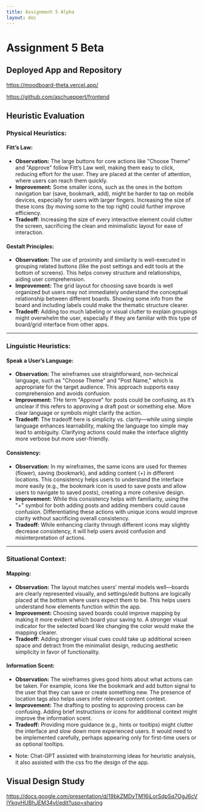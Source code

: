 ```yaml
---
title: Assignment 5 Alpha
layout: doc
---
```


# Assignment 5 Beta

## Deployed App and Repository

https://moodboard-theta.vercel.app/

https://github.com/aschueppert/frontend

## Heuristic Evaluation

### **Physical Heuristics:**

#### **Fitt’s Law:**

- **Observation:** The large buttons for core actions like "Choose Theme" and "Approve" follow Fitt’s Law well, making them easy to click, reducing effort for the user. They are placed at the center of attention, where users can reach them quickly.
- **Improvement:** Some smaller icons, such as the ones in the bottom navigation bar (save, bookmark, add), might be harder to tap on mobile devices, especially for users with larger fingers. Increasing the size of these icons (by moving some to the top right) could further improve efficiency.
- **Tradeoff:** Increasing the size of every interactive element could clutter the screen, sacrificing the clean and minimalistic layout for ease of interaction.

#### **Gestalt Principles:**

- **Observation:** The use of proximity and similarity is well-executed in grouping related buttons (like the post settings and edit tools at the bottom of screens). This helps convey structure and relationships, aiding user comprehension.
- **Improvement:** The grid layout for choosing save boards is well organized but users may not immediately understand the conceptual relationship between different boards. Showing some info from the board and including labels could make the thematic structure clearer.
- **Tradeoff:** Adding too much labeling or visual clutter to explain groupings might overwhelm the user, especially if they are familiar with this type of board/grid interface from other apps.

---

### **Linguistic Heuristics:**

#### **Speak a User’s Language:**

- **Observation:** The wireframes use straightforward, non-technical language, such as "Choose Theme" and "Post Name," which is appropriate for the target audience. This approach supports easy comprehension and avoids confusion.
- **Improvement:** THe term "Approve" for posts could be confusing, as it’s unclear if this refers to approving a draft post or something else. More clear language or symbols might clarify the action.
- **Tradeoff:** The tradeoff here is simplicity vs. clarity—while using simple language enhances learnability, making the language too simple may lead to ambiguity. Clarifying actions could make the interface slightly more verbose but more user-friendly.

#### **Consistency:**

- **Observation:** In my wireframes, the same icons are used for themes (flower), saving (bookmark), and adding content (+) in different locations. This consistency helps users to understand the interface more easily (e.g., the bookmark icon is used to save posts and allow users to navigate to saved posts), creating a more cohesive design.
- **Improvement:** While this consistency helps with familiarity, using the "+" symbol for both adding posts and adding members could cause confusion. Differentiating these actions with unique icons would improve clarity without sacrificing overall consistency.
- **Tradeoff:** While enhancing clarity through different icons may slightly decrease consistency, it will help users avoid confusion and misinterpretation of actions.

---

### **Situational Context:**

#### **Mapping:**

- **Observation:** The layout matches users’ mental models well—boards are clearly represented visually, and settings/edit buttons are logically placed at the bottom where users expect them to be. This helps users understand how elements function within the app.
- **Improvement:** Choosing saved boards could improve mapping by making it more evident which board your saving to. A stronger visual indicator for the selected board like changing the color would make the mapping clearer.
- **Tradeoff:** Adding stronger visual cues could take up additional screen space and detract from the minimalist design, reducing aesthetic simplicity in favor of functionality.

#### **Information Scent:**

- **Observation:** The wireframes gives good hints about what actions can be taken. For example, icons like the bookmark and add button signal to the user that they can save or create something new. The presence of location tags also helps users infer relevant content context.
- **Improvement:** The drafting to posting to approving process can be confusing. Adding brief instructions or icons for additional context might improve the information scent.
- **Tradeoff:** Providing more guidance (e.g., hints or tooltips) might clutter the interface and slow down more experienced users. It would need to be implemented carefully, perhaps appearing only for first-time users or as optional tooltips.

* Note: Chat-GPT assisted with brainstorming ideas for heuristic analysis, it also assisted with the css fro the design of the app.

## Visual Design Study

https://docs.google.com/presentation/d/19bkZMDyTM16iLorSdpSq7OgJ6cVIYkqvHUBhJEM34vI/edit?usp=sharing
